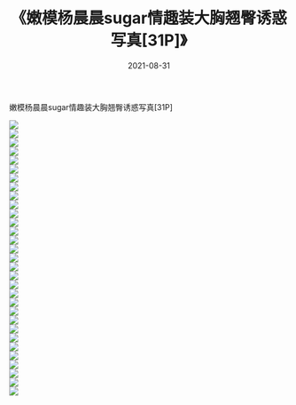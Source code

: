 ﻿---
layout: post
title:  《嫩模杨晨晨sugar情趣装大胸翘臀诱惑写真[31P]》
date:   2021-08-31
img: http://img.660000.xyz/Sharelink/性感/2021/嫩模杨晨晨sugar情趣装大胸翘臀诱惑写真[31P]/000.jpg
categories: [美女, 清纯, 唯美]
---

嫩模杨晨晨sugar情趣装大胸翘臀诱惑写真[31P]

  ![](http://img.660000.xyz/Sharelink/性感/2021/嫩模杨晨晨sugar情趣装大胸翘臀诱惑写真[31P]/001.jpg) <br> ![](http://img.660000.xyz/Sharelink/性感/2021/嫩模杨晨晨sugar情趣装大胸翘臀诱惑写真[31P]/002.jpg) <br> ![](http://img.660000.xyz/Sharelink/性感/2021/嫩模杨晨晨sugar情趣装大胸翘臀诱惑写真[31P]/003.jpg) <br> ![](http://img.660000.xyz/Sharelink/性感/2021/嫩模杨晨晨sugar情趣装大胸翘臀诱惑写真[31P]/004.jpg) <br> ![](http://img.660000.xyz/Sharelink/性感/2021/嫩模杨晨晨sugar情趣装大胸翘臀诱惑写真[31P]/005.jpg) <br> ![](http://img.660000.xyz/Sharelink/性感/2021/嫩模杨晨晨sugar情趣装大胸翘臀诱惑写真[31P]/006.jpg) <br> ![](http://img.660000.xyz/Sharelink/性感/2021/嫩模杨晨晨sugar情趣装大胸翘臀诱惑写真[31P]/007.jpg) <br> ![](http://img.660000.xyz/Sharelink/性感/2021/嫩模杨晨晨sugar情趣装大胸翘臀诱惑写真[31P]/008.jpg) <br> ![](http://img.660000.xyz/Sharelink/性感/2021/嫩模杨晨晨sugar情趣装大胸翘臀诱惑写真[31P]/009.jpg) <br> ![](http://img.660000.xyz/Sharelink/性感/2021/嫩模杨晨晨sugar情趣装大胸翘臀诱惑写真[31P]/010.jpg) <br> ![](http://img.660000.xyz/Sharelink/性感/2021/嫩模杨晨晨sugar情趣装大胸翘臀诱惑写真[31P]/011.jpg) <br> ![](http://img.660000.xyz/Sharelink/性感/2021/嫩模杨晨晨sugar情趣装大胸翘臀诱惑写真[31P]/012.jpg) <br> ![](http://img.660000.xyz/Sharelink/性感/2021/嫩模杨晨晨sugar情趣装大胸翘臀诱惑写真[31P]/013.jpg) <br> ![](http://img.660000.xyz/Sharelink/性感/2021/嫩模杨晨晨sugar情趣装大胸翘臀诱惑写真[31P]/014.jpg) <br> ![](http://img.660000.xyz/Sharelink/性感/2021/嫩模杨晨晨sugar情趣装大胸翘臀诱惑写真[31P]/015.jpg) <br> ![](http://img.660000.xyz/Sharelink/性感/2021/嫩模杨晨晨sugar情趣装大胸翘臀诱惑写真[31P]/016.jpg) <br> ![](http://img.660000.xyz/Sharelink/性感/2021/嫩模杨晨晨sugar情趣装大胸翘臀诱惑写真[31P]/017.jpg) <br> ![](http://img.660000.xyz/Sharelink/性感/2021/嫩模杨晨晨sugar情趣装大胸翘臀诱惑写真[31P]/018.jpg) <br> ![](http://img.660000.xyz/Sharelink/性感/2021/嫩模杨晨晨sugar情趣装大胸翘臀诱惑写真[31P]/019.jpg) <br> ![](http://img.660000.xyz/Sharelink/性感/2021/嫩模杨晨晨sugar情趣装大胸翘臀诱惑写真[31P]/020.jpg) <br> ![](http://img.660000.xyz/Sharelink/性感/2021/嫩模杨晨晨sugar情趣装大胸翘臀诱惑写真[31P]/021.jpg) <br> ![](http://img.660000.xyz/Sharelink/性感/2021/嫩模杨晨晨sugar情趣装大胸翘臀诱惑写真[31P]/022.jpg) <br> ![](http://img.660000.xyz/Sharelink/性感/2021/嫩模杨晨晨sugar情趣装大胸翘臀诱惑写真[31P]/023.jpg) <br> ![](http://img.660000.xyz/Sharelink/性感/2021/嫩模杨晨晨sugar情趣装大胸翘臀诱惑写真[31P]/024.jpg) <br> ![](http://img.660000.xyz/Sharelink/性感/2021/嫩模杨晨晨sugar情趣装大胸翘臀诱惑写真[31P]/025.jpg) <br> ![](http://img.660000.xyz/Sharelink/性感/2021/嫩模杨晨晨sugar情趣装大胸翘臀诱惑写真[31P]/026.jpg) <br> ![](http://img.660000.xyz/Sharelink/性感/2021/嫩模杨晨晨sugar情趣装大胸翘臀诱惑写真[31P]/027.jpg) <br> ![](http://img.660000.xyz/Sharelink/性感/2021/嫩模杨晨晨sugar情趣装大胸翘臀诱惑写真[31P]/028.jpg) <br> ![](http://img.660000.xyz/Sharelink/性感/2021/嫩模杨晨晨sugar情趣装大胸翘臀诱惑写真[31P]/029.jpg) <br> ![](http://img.660000.xyz/Sharelink/性感/2021/嫩模杨晨晨sugar情趣装大胸翘臀诱惑写真[31P]/030.jpg) <br> ![](http://img.660000.xyz/Sharelink/性感/2021/嫩模杨晨晨sugar情趣装大胸翘臀诱惑写真[31P]/031.jpg) <br>